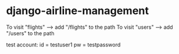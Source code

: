 # django-airline-management
To visit "flights" --> add "/flights" to the path
To visit "users" --> add "/users" to the path

test account:
  id = testuser1
  pw = testpassword
